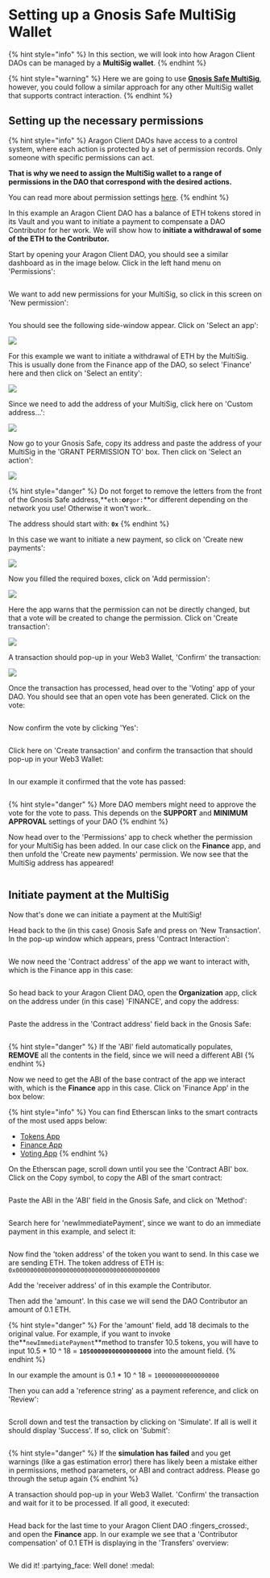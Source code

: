 # Setting up a Gnosis Safe MultiSig Wallet

{% hint style="info" %}
In this section, we will look into how Aragon Client DAOs can be managed by a **MultiSig wallet**.
{% endhint %}

{% hint style="warning" %}
Here we are going to use [**Gnosis Safe MultiSig**](https://gnosis-safe.io), however, you could follow a similar approach for any other MultiSig wallet that supports contract interaction.
{% endhint %}

###

## Setting up the necessary permissions

{% hint style="info" %}
Aragon Client DAOs have access to a control system, where each action is protected by a set of permission records. Only someone with specific permissions can act.

**That is why we need to assign the MultiSig wallet to a range of permissions in the DAO that correspond with the desired actions.**

You can read more about permission settings [here](aragon-client/explore-template-dao/system-setting/permissions-setting.md).
{% endhint %}

In this example an Aragon Client DAO has a balance of ETH tokens stored in its Vault and you want to initiate a payment to compensate a DAO Contributor for her work. We will show how to **initiate a withdrawal of some of the ETH to the Contributor.**

Start by opening your Aragon Client DAO, you should see a similar dashboard as in the image below. Click in the left hand menu on 'Permissions':

<figure><img src="../.gitbook/assets/image (43).png" alt=""><figcaption></figcaption></figure>

We want to add new permissions for your MultiSig, so click in this screen on 'New permission':

<figure><img src="../.gitbook/assets/image (34).png" alt=""><figcaption></figcaption></figure>

You should see the following side-window appear. Click on 'Select an app':

![](<../.gitbook/assets/image (21).png>)

For this example we want to initiate a withdrawal of ETH by the MultiSig. This is usually done from the Finance app of the DAO, so select 'Finance' here and then click on 'Select an entity':

![](<../.gitbook/assets/image (30).png>)

Since we need to add the address of your MultiSig, click here on 'Custom address...':

![](<../.gitbook/assets/image (36).png>)

Now go to your Gnosis Safe, copy its address and paste the address of your MultiSig in the 'GRANT PERMISSION TO' box. Then click on 'Select an action':

![](<../.gitbook/assets/image (42).png>)

{% hint style="danger" %}
Do not forget to remove the letters from the front of the Gnosis Safe address,\*\*`eth:`**or**`gor:`\*\*or different depending on the network you use! Otherwise it won't work..

The address should start with: **`0x`**
{% endhint %}

In this case we want to initiate a new payment, so click on 'Create new payments':

![](<../.gitbook/assets/image (54).png>)

Now you filled the required boxes, click on 'Add permission':

![](<../.gitbook/assets/image (10) (1).png>)

Here the app warns that the permission can not be directly changed, but that a vote will be created to change the permission. Click on 'Create transaction':

![](<../.gitbook/assets/image (44).png>)

A transaction should pop-up in your Web3 Wallet, 'Confirm' the transaction:

![](<../.gitbook/assets/image (27).png>)

Once the transaction has processed, head over to the 'Voting' app of your DAO. You should see that an open vote has been generated. Click on the vote:

<figure><img src="../.gitbook/assets/image (36) (1).png" alt=""><figcaption></figcaption></figure>

Now confirm the vote by clicking 'Yes':

<figure><img src="../.gitbook/assets/image (51) (1).png" alt=""><figcaption></figcaption></figure>

Click here on 'Create transaction' and confirm the transaction that should pop-up in your Web3 Wallet:

<figure><img src="../.gitbook/assets/image (19).png" alt=""><figcaption></figcaption></figure>

In our example it confirmed that the vote has passed:

<figure><img src="../.gitbook/assets/image (32).png" alt=""><figcaption></figcaption></figure>

{% hint style="danger" %}
More DAO members might need to approve the vote for the vote to pass. This depends on the **SUPPORT** and **MINIMUM APPROVAL** settings of your DAO
{% endhint %}

Now head over to the 'Permissions' app to check whether the permission for your MultiSig has been added. In our case click on the **Finance** app, and then unfold the 'Create new payments' permission. We now see that the MultiSig address has appeared!

<figure><img src="../.gitbook/assets/image (29).png" alt=""><figcaption></figcaption></figure>

## Initiate payment at the MultiSig

Now that's done we can initiate a payment at the MultiSig!

Head back to the (in this case) Gnosis Safe and press on 'New Transaction'. In the pop-up window which appears, press 'Contract Interaction':

<figure><img src="../.gitbook/assets/image (50).png" alt=""><figcaption></figcaption></figure>

We now need the 'Contract address' of the app we want to interact with, which is the Finance app in this case:

<figure><img src="../.gitbook/assets/image (53).png" alt=""><figcaption></figcaption></figure>

So head back to your Aragon Client DAO, open the **Organization** app, click on the address under (in this case) 'FINANCE', and copy the address:

<figure><img src="../.gitbook/assets/image (49).png" alt=""><figcaption></figcaption></figure>

Paste the address in the 'Contract address' field back in the Gnosis Safe:

<figure><img src="../.gitbook/assets/image (26).png" alt=""><figcaption></figcaption></figure>

{% hint style="danger" %}
If the 'ABI' field automatically populates, **REMOVE** all the contents in the field, since we will need a different ABI
{% endhint %}

Now we need to get the ABI of the base contract of the app we interact with, which is the **Finance** app in this case. Click on 'Finance App' in the box below:

{% hint style="info" %}
You can find Etherscan links to the smart contracts of the most used apps below:

* [Tokens App](https://etherscan.io/address/0xde3A93028F2283cc28756B3674BD657eaFB992f4#code)
* [Finance App](https://etherscan.io/address/0x836835289A2E81B66AE5d95b7c8dBC0480dCf9da#code)
* [Voting App](https://etherscan.io/address/0xb935C3D80229d5D92f3761b17Cd81dC2610e3a45#code)
{% endhint %}

On the Etherscan page, scroll down until you see the 'Contract ABI' box. Click on the Copy symbol, to copy the ABI of the smart contract:

<figure><img src="../.gitbook/assets/image (47).png" alt=""><figcaption></figcaption></figure>

Paste the ABI in the 'ABI' field in the Gnosis Safe, and click on 'Method':

<figure><img src="../.gitbook/assets/image (46).png" alt=""><figcaption></figcaption></figure>

Search here for 'newImmediatePayment', since we want to do an immediate payment in this example, and select it:

<figure><img src="../.gitbook/assets/image (48).png" alt=""><figcaption></figcaption></figure>

Now find the 'token address' of the token you want to send. In this case we are sending ETH. The token address of ETH is: `0x0000000000000000000000000000000000000000`

Add the 'receiver address' of in this example the Contributor.

Then add the 'amount'. In this case we will send the DAO Contributor an amount of 0.1 ETH.

{% hint style="danger" %}
For the 'amount' field, add 18 decimals to the original value. For example, if you want to invoke the\*\*`newImmediatePayment`\*\*method to transfer 10.5 tokens, you will have to input 10.5 \* 10 ^ 18 = **`10500000000000000000`** into the amount field.
{% endhint %}

In our example the amount is 0.1 \* 10 ^ 18 = `100000000000000000`

Then you can add a 'reference string' as a payment reference, and click on 'Review':

<figure><img src="../.gitbook/assets/image (28).png" alt=""><figcaption></figcaption></figure>

Scroll down and test the transaction by clicking on 'Simulate'. If all is well it should display 'Success'. If so, click on 'Submit':

<figure><img src="../.gitbook/assets/image (24).png" alt=""><figcaption></figcaption></figure>

{% hint style="danger" %}
If the **simulation has failed** and you get warnings (like a gas estimation error) there has likely been a mistake either in permissions, method parameters, or ABI and contract address. Please go through the setup again
{% endhint %}

A transaction should pop-up in your Web3 Wallet. 'Confirm' the transaction and wait for it to be processed. If all good, it executed:

<figure><img src="../.gitbook/assets/image (35).png" alt=""><figcaption></figcaption></figure>

Head back for the last time to your Aragon Client DAO :fingers\_crossed:, and open the **Finance** app. In our example we see that a 'Contributor compensation' of 0.1 ETH is displaying in the 'Transfers' overview:

<figure><img src="../.gitbook/assets/image (18).png" alt=""><figcaption></figcaption></figure>

We did it! :partying\_face: Well done! :medal:
